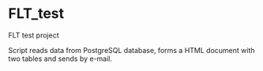 # FLT_test
FLT test project

Script reads data from PostgreSQL database, forms a HTML document with two tables and sends by e-mail.
